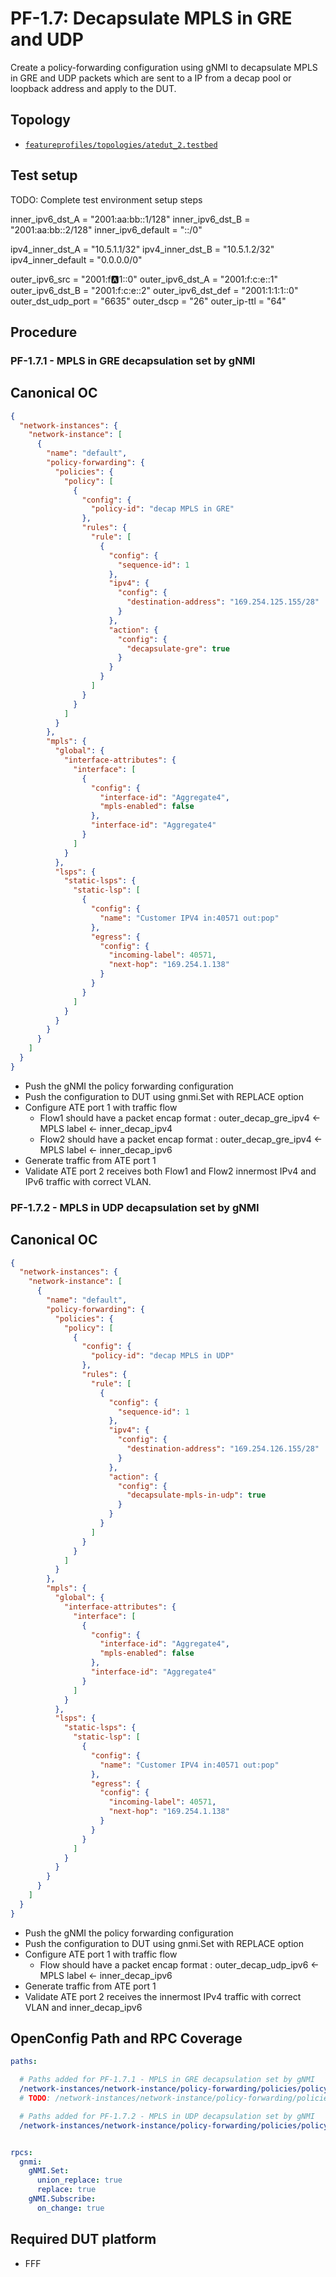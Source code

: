 # PF-1.7: Decapsulate MPLS in GRE and UDP

Create a policy-forwarding configuration using gNMI to decapsulate MPLS
in GRE and UDP packets which are sent to a IP from a decap pool or loopback address and apply to
the DUT.

## Topology

* [`featureprofiles/topologies/atedut_2.testbed`](https://github.com/openconfig/featureprofiles/blob/main/topologies/atedut_2.testbed)

## Test setup

TODO: Complete test environment setup steps

inner_ipv6_dst_A = "2001:aa:bb::1/128"
inner_ipv6_dst_B = "2001:aa:bb::2/128"
inner_ipv6_default = "::/0"

ipv4_inner_dst_A = "10.5.1.1/32"
ipv4_inner_dst_B = "10.5.1.2/32"
ipv4_inner_default = "0.0.0.0/0"

outer_ipv6_src =      "2001:f:a:1::0"
outer_ipv6_dst_A =    "2001:f:c:e::1"
outer_ipv6_dst_B =    "2001:f:c:e::2"
outer_ipv6_dst_def =  "2001:1:1:1::0"
outer_dst_udp_port =  "6635"
outer_dscp =          "26"
outer_ip-ttl =        "64"

## Procedure

### PF-1.7.1 - MPLS in GRE decapsulation set by gNMI

## Canonical OC

```json
{
  "network-instances": {
    "network-instance": [
      {
        "name": "default",
        "policy-forwarding": {
          "policies": {
            "policy": [
              {
                "config": {
                  "policy-id": "decap MPLS in GRE"
                },
                "rules": {
                  "rule": [
                    {
                      "config": {
                        "sequence-id": 1
                      },
                      "ipv4": {
                        "config": {
                          "destination-address": "169.254.125.155/28"
                        }
                      },
                      "action": {
                        "config": {
                          "decapsulate-gre": true
                        }
                      }
                    }
                  ]
                }
              }
            ]
          }
        },
        "mpls": {
          "global": {
            "interface-attributes": {
              "interface": [
                {
                  "config": {
                    "interface-id": "Aggregate4",
                    "mpls-enabled": false
                  },
                  "interface-id": "Aggregate4"
                }
              ]
            }
          },
          "lsps": {
            "static-lsps": {
              "static-lsp": [
                {
                  "config": {
                    "name": "Customer IPV4 in:40571 out:pop"
                  },
                  "egress": {
                    "config": {
                      "incoming-label": 40571,
                      "next-hop": "169.254.1.138"
                    }
                  }
                }
              ]
            }
          }
        }
      }
    ]
  }
}
```
* Push the gNMI the policy forwarding configuration
* Push the configuration to DUT using gnmi.Set with REPLACE option
* Configure ATE port 1 with traffic flow
  * Flow1 should have a packet encap format : outer_decap_gre_ipv4 <- MPLS label <- inner_decap_ipv4
  * Flow2 should have a packet encap format : outer_decap_gre_ipv4 <- MPLS label <- inner_decap_ipv6
* Generate traffic from ATE port 1
* Validate ATE port 2 receives both Flow1 and Flow2 innermost IPv4 and IPv6 traffic with correct VLAN.

### PF-1.7.2 - MPLS in UDP decapsulation set by gNMI

## Canonical OC

```json
{
  "network-instances": {
    "network-instance": [
      {
        "name": "default",
        "policy-forwarding": {
          "policies": {
            "policy": [
              {
                "config": {
                  "policy-id": "decap MPLS in UDP"
                },
                "rules": {
                  "rule": [
                    {
                      "config": {
                        "sequence-id": 1
                      },
                      "ipv4": {
                        "config": {
                          "destination-address": "169.254.126.155/28"
                        }
                      },
                      "action": {
                        "config": {
                          "decapsulate-mpls-in-udp": true
                        }
                      }
                    }
                  ]
                }
              }
            ]
          }
        },
        "mpls": {
          "global": {
            "interface-attributes": {
              "interface": [
                {
                  "config": {
                    "interface-id": "Aggregate4",
                    "mpls-enabled": false
                  },
                  "interface-id": "Aggregate4"
                }
              ]
            }
          },
          "lsps": {
            "static-lsps": {
              "static-lsp": [
                {
                  "config": {
                    "name": "Customer IPV4 in:40571 out:pop"
                  },
                  "egress": {
                    "config": {
                      "incoming-label": 40571,
                      "next-hop": "169.254.1.138"
                    }
                  }
                }
              ]
            }
          }
        }
      }
    ]
  }
}
```
* Push the gNMI the policy forwarding configuration
* Push the configuration to DUT using gnmi.Set with REPLACE option
* Configure ATE port 1 with traffic flow
  * Flow should have a packet encap format : outer_decap_udp_ipv6 <- MPLS label <- inner_decap_ipv6
* Generate traffic from ATE port 1
* Validate ATE port 2 receives the innermost IPv4 traffic with correct VLAN and inner_decap_ipv6

## OpenConfig Path and RPC Coverage

```yaml
paths:

  # Paths added for PF-1.7.1 - MPLS in GRE decapsulation set by gNMI
  /network-instances/network-instance/policy-forwarding/policies/policy/rules/rule/ipv6/config/destination-address:
  # TODO: /network-instances/network-instance/policy-forwarding/policies/policy/rules/rule/action/config/decapsulate-mpls-in-gre:

  # Paths added for PF-1.7.2 - MPLS in UDP decapsulation set by gNMI
  /network-instances/network-instance/policy-forwarding/policies/policy/rules/rule/action/config/decapsulate-mpls-in-udp:


rpcs:
  gnmi:
    gNMI.Set:
      union_replace: true
      replace: true
    gNMI.Subscribe:
      on_change: true

```

## Required DUT platform

* FFF
